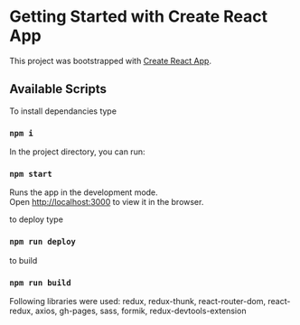 # Getting Started with Create React App

This project was bootstrapped with [Create React App](https://github.com/facebook/create-react-app).

## Available Scripts

To install dependancies type

### `npm i`

In the project directory, you can run:

### `npm start`

Runs the app in the development mode.\
Open [http://localhost:3000](http://localhost:3000) to view it in the browser.

to deploy type
### `npm run deploy`

to build 

### `npm run build`

Following libraries were used:
redux,
redux-thunk,
react-router-dom,
react-redux,
axios,
gh-pages,
sass,
formik,
redux-devtools-extension

